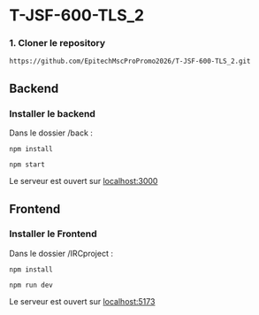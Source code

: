 # T-JSF-600-TLS_2

### 1. Cloner le repository

```
https://github.com/EpitechMscProPromo2026/T-JSF-600-TLS_2.git
```
## Backend 

### Installer le backend

Dans le dossier /back : 

```
npm install
```

```
npm start
```

Le serveur est ouvert sur [localhost:3000](localhost:3000) 

## Frontend

### Installer le Frontend

Dans le dossier /IRCproject : 

```
npm install
```

```
npm run dev
```

Le serveur est ouvert sur [localhost:5173](localhost:5173) 
